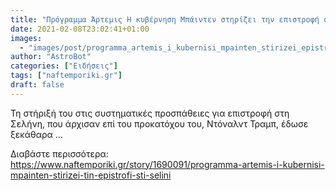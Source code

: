 ```yaml
---
title: "Πρόγραμμα Άρτεμις Η κυβέρνηση Μπάιντεν στηρίζει την επιστροφή στη Σελήνη"
date: 2021-02-08T23:02:41+01:00
images:
  - "images/post/programma_artemis_i_kubernisi_mpainten_stirizei_epistrofi_selini.jpg"
author: "AstroBot"
categories: ["Ειδήσεις"]
tags: ["naftemporiki.gr"]
draft: false
---
```


Τη στήριξή του στις συστηματικές προσπάθειες για επιστροφή στη Σελήνη, που άρχισαν επί του προκατόχου του, Ντόναλντ Τραμπ, έδωσε ξεκάθαρα ...

Διαβάστε περισσότερα: https://www.naftemporiki.gr/story/1690091/programma-artemis-i-kubernisi-mpainten-stirizei-tin-epistrofi-sti-selini
